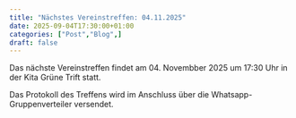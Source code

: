 ```yaml
---
title: "Nächstes Vereinstreffen: 04.11.2025"
date: 2025-09-04T17:30:00+01:00
categories: ["Post","Blog",]
draft: false
---
```


Das nächste Vereinstreffen findet am 04. Novembber 2025 um 17:30 Uhr in der Kita Grüne Trift statt.

Das Protokoll des Treffens wird im Anschluss über die Whatsapp-Gruppenverteiler versendet.

